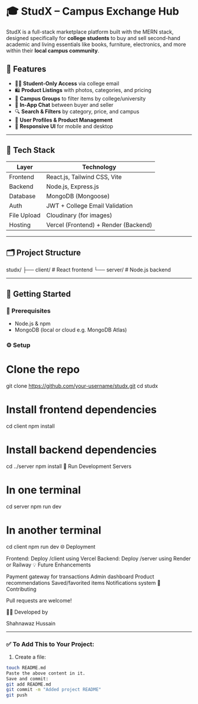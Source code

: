 # 🎓 StudX – Campus Exchange Hub

StudX is a full-stack marketplace platform built with the MERN stack, designed specifically for **college students** to buy and sell second-hand academic and living essentials like books, furniture, electronics, and more within their **local campus community**.

## 📌 Features

- 👩‍🎓 **Student-Only Access** via college email
- 🛍️ **Product Listings** with photos, categories, and pricing
- 🏫 **Campus Groups** to filter items by college/university
- 💬 **In-App Chat** between buyer and seller
- 🔍 **Search & Filters** by category, price, and campus
- 🧾 **User Profiles & Product Management**
- 📱 **Responsive UI** for mobile and desktop

---

## 🧱 Tech Stack

| Layer      | Technology                     |
|------------|--------------------------------|
| Frontend   | React.js, Tailwind CSS, Vite   |
| Backend    | Node.js, Express.js            |
| Database   | MongoDB (Mongoose)             |
| Auth       | JWT + College Email Validation |
| File Upload| Cloudinary (for images)        |
| Hosting    | Vercel (Frontend) + Render (Backend) |

---

## 🗂️ Project Structure

studx/
├── client/ # React frontend
└── server/ # Node.js backend


---

## 🚀 Getting Started

### 🧰 Prerequisites

- Node.js & npm
- MongoDB (local or cloud e.g. MongoDB Atlas)

### ⚙️ Setup

# Clone the repo
git clone https://github.com/your-username/studx.git
cd studx

# Install frontend dependencies
cd client
npm install

# Install backend dependencies
cd ../server
npm install
🧪 Run Development Servers
# In one terminal
cd server
npm run dev

# In another terminal
cd client
npm run dev
🌐 Deployment

Frontend: Deploy /client using Vercel
Backend: Deploy /server using Render or Railway
💡 Future Enhancements

Payment gateway for transactions
Admin dashboard
Product recommendations
Saved/favorited items
Notifications system
🤝 Contributing

Pull requests are welcome!

👨‍💻 Developed by

Shahnawaz Hussain 

---

### ✅ To Add This to Your Project:
1. Create a file:
```bash
touch README.md
Paste the above content in it.
Save and commit:
git add README.md
git commit -m "Added project README"
git push
